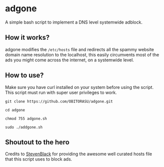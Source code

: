# adgone
A simple bash script to implement a DNS level systemwide adblock.

## How it works?
adgone modifies the ```/etc/hosts``` file and redirects all the spammy website domain name resolution to the localhost, this easily circumvents most of the ads you might come across the internet, on a systemwide level.

## How to use?
Make sure you have curl installed on your system before using the script.
This script must run with super user privileges to work.

```
git clone https://github.com/OBITORASU/adgone.git

cd adgone 

chmod 755 adgone.sh

sudo ./addgone.sh 
```
## Shoutout to the hero

Credits to [StevenBlack](https://github.com/StevenBlack/hosts) for providing the awesome well curated hosts file that this script uses to block ads.
